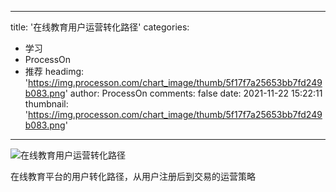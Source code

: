 
---
title: '在线教育用户运营转化路径'
categories: 
 - 学习
 - ProcessOn
 - 推荐
headimg: 'https://img.processon.com/chart_image/thumb/5f17f7a25653bb7fd249b083.png'
author: ProcessOn
comments: false
date: 2021-11-22 15:22:11
thumbnail: 'https://img.processon.com/chart_image/thumb/5f17f7a25653bb7fd249b083.png'
---

<div>   
<img class="thumb" alt="在线教育用户运营转化路径" src="https://img.processon.com/chart_image/thumb/5f17f7a25653bb7fd249b083.png" referrerpolicy="no-referrer">
<p>在线教育平台的用户转化路径，从用户注册后到交易的运营策略</p>  
</div>
            